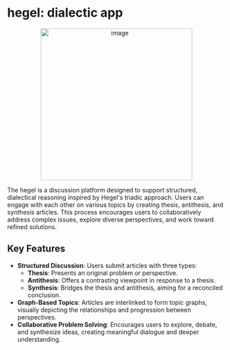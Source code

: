# hegel: dialectic app

<p align="center" width="100%">
    <img width="350" alt="image" src="https://github.com/user-attachments/assets/0190ff7b-e7b9-414e-ac26-f558109a4c4c">
</p>

The hegel is a discussion platform designed to support structured, dialectical reasoning inspired by Hegel's triadic approach. Users can engage with each other on various topics by creating thesis, antithesis, and synthesis articles. This process encourages users to collaboratively address complex issues, explore diverse perspectives, and work toward refined solutions.

## Key Features

- **Structured Discussion**: Users submit articles with three types:
  - **Thesis**: Presents an original problem or perspective.
  - **Antithesis**: Offers a contrasting viewpoint in response to a thesis.
  - **Synthesis**: Bridges the thesis and antithesis, aiming for a reconciled conclusion.
- **Graph-Based Topics**: Articles are interlinked to form topic graphs, visually depicting the relationships and progression between perspectives.
- **Collaborative Problem Solving**: Encourages users to explore, debate, and synthesize ideas, creating meaningful dialogue and deeper understanding.
